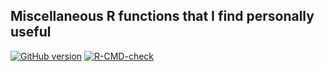 ## Miscellaneous R functions that I find personally useful

<!-- badges: start -->
[![GitHub version](https://img.shields.io/static/v1?label=GitHub&message=2.21.1&color=blue&logo=github)](https://github.com/pbreheny/breheny)
[![R-CMD-check](https://github.com/pbreheny/breheny/workflows/R-CMD-check/badge.svg)](https://github.com/pbreheny/breheny/actions)
<!-- badges: end -->
